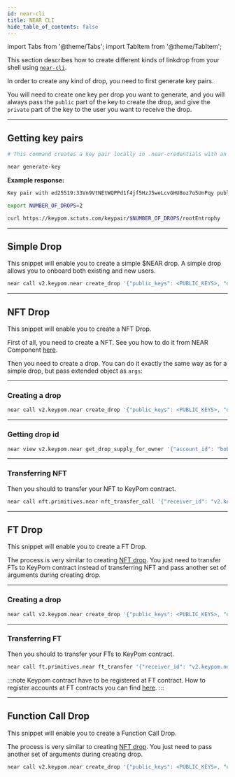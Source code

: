 ```yaml
---
id: near-cli
title: NEAR CLI
hide_table_of_contents: false
---
```


import Tabs from '@theme/Tabs';
import TabItem from '@theme/TabItem';

This section describes how to create different kinds of linkdrop from your shell using [`near-cli`](../../../4.tools/cli.md).

In order to create any kind of drop, you need to first generate key pairs. 

You will need to create one key per drop you want to generate, and you will always pass the `public` part of the key to create the drop, and give the `private` part of the key to the user you want to receive the drop.

---

## Getting key pairs

<Tabs>

<TabItem value="Near CLI" label="Near CLI">

```bash
# This command creates a key pair locally in .near-credentials with an implicit account as the accountId (hash representation of the public key)

near generate-key
```

**Example response:**

```bash
Key pair with ed25519:33Vn9VtNEtWQPPd1f4jf5HzJ5weLcvGHU8oz7o5UnPqy public key for an account "1e5b1346bdb4fc5ccd465f6757a9082a84bcacfd396e7d80b0c726252fe8b3e8"
```

</TabItem>

<TabItem value="Keypom API" label="Keypom API">

```bash
export NUMBER_OF_DROPS=2

curl https://keypom.sctuts.com/keypair/$NUMBER_OF_DROPS/rootEntrophy
```

</TabItem>

</Tabs>

---

## Simple Drop

This snippet will enable you to create a simple $NEAR drop. A simple drop allows you to onboard both existing and new users.

```bash
near call v2.keypom.near create_drop '{"public_keys": <PUBLIC_KEYS>, "deposit_per_use": "10000000000000000000000"}' --deposit 23000000000000000000000 --gas 100000000000000 --accountId bob.near
```
---

## NFT Drop

This snippet will enable you to create a NFT Drop.

First of all, you need to create a NFT. See you how to do it from NEAR Component [here](../../nft/interacting/near-cli.md#mint-a-nft).

Then you need to create a drop. You can do it exactly the same way as for a simple drop, but pass extended object as `args`:

<hr class="subsection" />

### Creating a drop

```bash
near call v2.keypom.near create_drop '{"public_keys": <PUBLIC_KEYS>, "deposit_per_use": "10000000000000000000000", "nft": {"sender_id": "bob.near", "contract_id": "nft.primitives.near"}}' --deposit 23000000000000000000000 --gas 100000000000000 --accountId bob.near
```

<hr class="subsection" />


### Getting drop id

```bash
near view v2.keypom.near get_drop_supply_for_owner '{"account_id": "bob.near"}'
```

<hr class="subsection" />

### Transferring NFT

Then you should to transfer your NFT to KeyPom contract.

```bash
near call nft.primitives.near nft_transfer_call '{"receiver_id": "v2.keypom.near", "token_id": <YOUR TOKEN ID>, "msg": <YOUR DROP ID>}' --deposit 1 --gas 100000000000000 --accountId bob.near
```

---

## FT Drop

This snippet will enable you to create a FT Drop.

The process is very similar to creating [NFT drop](#nft-drop). You just need to transfer FTs to KeyPom contract instead of transferring NFT and pass another set of arguments during creating drop.

<hr class="subsection" />

### Creating a drop

```bash
near call v2.keypom.near create_drop '{"public_keys": <PUBLIC_KEYS>, "deposit_per_use": "10000000000000000000000", "ftData": {"contractId": "ft.primitives.near","senderId": "bob.near", "amount": "1"}}}' --deposit 23000000000000000000000 --gas 100000000000000 --accountId bob.near
```

<hr class="subsection" />

### Transferring FT

Then you should to transfer your FTs to KeyPom contract.

```bash
near call ft.primitives.near ft_transfer '{"receiver_id": "v2.keypom.near", "amount": "1"}' --deposit 1 --gas 100000000000000 --accountId bob.near
```

:::note
Keypom contract have to be registered at FT contract. How to register accounts at FT contracts you can find [here](../../ft/interacting/near-cli.md#register-user).
:::

---

## Function Call Drop

This snippet will enable you to create a Function Call Drop.

The process is very similar to creating [NFT drop](#nft-drop). You just need to pass another set of arguments during creating drop.

```bash
near call v2.keypom.near create_drop '{"public_keys": <PUBLIC_KEYS>, "deposit_per_use": "10000000000000000000000", "fcData": {"methods": [[{"receiverId": "nft.primitives.near","methodName": "nft_mint","args": {"token_id": "1", "metadata": {"title": "My NFT drop","description": "","media": ""}, "accountIdField": "receiver_id", "attachedDeposit": "10000000000000000000000"}]]}}' --deposit 23000000000000000000000 --gas 100000000000000 --accountId bob.near
```